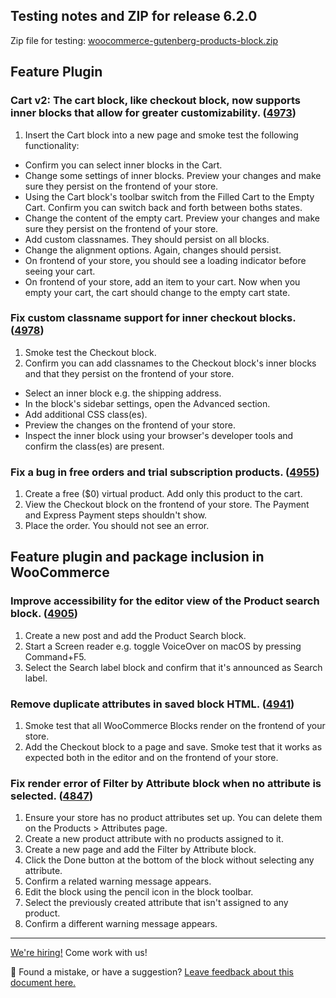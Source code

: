## Testing notes and ZIP for release 6.2.0

Zip file for testing: [woocommerce-gutenberg-products-block.zip](https://github.com/woocommerce/woocommerce-gutenberg-products-block/files/7431561/woocommerce-gutenberg-products-block.zip)

## Feature Plugin

### Cart v2: The cart block, like checkout block, now supports inner blocks that allow for greater customizability. ([4973](https://github.com/woocommerce/woocommerce-gutenberg-products-block/pull/4973))
1. Insert the Cart block into a new page and smoke test the following functionality:
- Confirm you can select inner blocks in the Cart.
- Change some settings of inner blocks. Preview your changes and make sure they persist on the frontend of your store.
- Using the Cart block's toolbar switch from the Filled Cart to the Empty Cart. Confirm you can switch back and forth between boths states.
- Change the content of the empty cart. Preview your changes and make sure they persist on the frontend of your store.
- Add custom classnames. They should persist on all blocks.
- Change the alignment options. Again, changes should persist.
- On frontend of your store, you should see a loading indicator before seeing your cart.
- On frontend of your store, add an item to your cart. Now when you empty your cart, the cart should change to the empty cart state.

### Fix custom classname support for inner checkout blocks. ([4978](https://github.com/woocommerce/woocommerce-gutenberg-products-block/pull/4978))
1. Smoke test the Checkout block.
2. Confirm you can add classnames to the Checkout block's inner blocks and that they persist on the frontend of your store.
- Select an inner block e.g. the shipping address.
- In the block's sidebar settings, open the Advanced section.
- Add additional CSS class(es).
- Preview the changes on the frontend of your store.
- Inspect the inner block using your browser's developer tools and confirm the class(es) are present.

### Fix a bug in free orders and trial subscription products. ([4955](https://github.com/woocommerce/woocommerce-gutenberg-products-block/pull/4955))
1. Create a free ($0) virtual product. Add only this product to the cart.
3. View the Checkout block on the frontend of your store. The Payment and Express Payment steps shouldn't show.
4. Place the order. You should not see an error.

## Feature plugin and package inclusion in WooCommerce

### Improve accessibility for the editor view of the Product search block. ([4905](https://github.com/woocommerce/woocommerce-gutenberg-products-block/pull/4905))
1. Create a new post and add the Product Search block.
2. Start a Screen reader e.g. toggle VoiceOver on macOS by pressing Command+F5.
3. Select the Search label block and confirm that it's announced as Search label.

### Remove duplicate attributes in saved block HTML. ([4941](https://github.com/woocommerce/woocommerce-gutenberg-products-block/pull/4941))
1. Smoke test that all WooCommerce Blocks render on the frontend of your store.
2. Add the Checkout block to a page and save. Smoke test that it works as expected both in the editor and on the frontend of your store.

### Fix render error of Filter by Attribute block when no attribute is selected. ([4847](https://github.com/woocommerce/woocommerce-gutenberg-products-block/pull/4847))
1. Ensure your store has no product attributes set up. You can delete them on the Products > Attributes page.
2. Create a new product attribute with no products assigned to it.
3. Create a new page and add the Filter by Attribute block.
4. Click the Done button at the bottom of the block without selecting any attribute.
5. Confirm a related warning message appears.
6. Edit the block using the pencil icon in the block toolbar.
7. Select the previously created attribute that isn't assigned to any product.
7. Confirm a different warning message appears.

<!-- FEEDBACK -->
---

[We're hiring!](https://woocommerce.com/careers/) Come work with us!

🐞 Found a mistake, or have a suggestion? [Leave feedback about this document here.](https://github.com/woocommerce/woocommerce-gutenberg-products-block/issues/new?assignees=&labels=type%3A+documentation&template=--doc-feedback.md&title=Feedback%20on%20./docs/testing/releases/620.md)
<!-- /FEEDBACK -->

